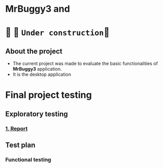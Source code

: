 # MrBuggy3 and 

# :construction_worker: :construction: `Under construction`:construction:
## About the project

* The current project was made to evaluate the basic functionalities of **MrBuggy3** application. 
* It is the desktop application 

# Final project testing

## Exploratory testing

### [1. Report](https://github.com/MalfiRG/Project1/blob/main/MRBUGGY3%20-%20exploratory%20testing%20report%20PT.pdf)

## Test plan

### Functional testing


